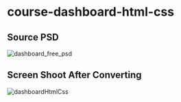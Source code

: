# course-dashboard-html-css

## Source PSD

![dashboard_free_psd](https://user-images.githubusercontent.com/58641475/94738953-db970b00-0378-11eb-884f-22b1182d4779.gif)

## Screen Shoot After Converting

![dashboardHtmlCss](https://user-images.githubusercontent.com/58641475/94739295-6f68d700-0379-11eb-8893-f40a4ef23133.png)


